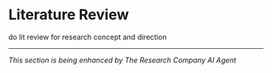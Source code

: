 # Literature Review

do lit review for research concept and direction

---
*This section is being enhanced by The Research Company AI Agent*
